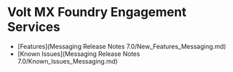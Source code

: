                          

Volt MX  Foundry Engagement Services
=====================================

*   [Features](Messaging Release Notes 7.0/New_Features_Messaging.md)
*   [Known Issues](Messaging Release Notes 7.0/Known_Issues_Messaging.md)
